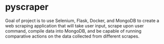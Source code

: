 # pyscraper
Goal of project is to use Selenium, Flask, Docker, and MongoDB to create a web scraping application that will take user input, scrape upon user command, compile data into MongoDB, and be capable of running comparative actions on the data collected from different scrapes.
